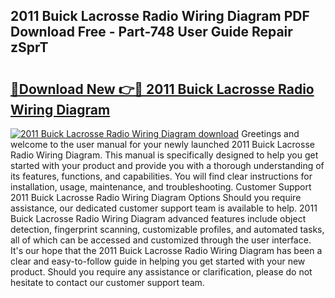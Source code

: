 ## 2011 Buick Lacrosse Radio Wiring Diagram PDF Download Free - Part-748 User Guide Repair zSprT

# <h2><a href="http://dftkm2.blite.top/?on=2011+Buick+Lacrosse+Radio+Wiring+Diagram">🔗Download New 👉🔴 2011 Buick Lacrosse Radio Wiring Diagram</a></h2>

[![2011 Buick Lacrosse Radio Wiring Diagram download](https://i.imgur.com/lujVjoI.png)](http://dftkm2.blite.top/?on=2011+Buick+Lacrosse+Radio+Wiring+Diagram)
Greetings and welcome to the user manual for your newly launched 2011 Buick Lacrosse Radio Wiring Diagram. This manual is specifically designed to help you get started with your product and provide you with a thorough understanding of its features, functions, and capabilities. You will find clear instructions for installation, usage, maintenance, and troubleshooting. Customer Support 2011 Buick Lacrosse Radio Wiring Diagram Options Should you require assistance, our dedicated customer support team is available to help. 2011 Buick Lacrosse Radio Wiring Diagram advanced features include object detection, fingerprint scanning, customizable profiles, and automated tasks, all of which can be accessed and customized through the user interface. It's our hope that the 2011 Buick Lacrosse Radio Wiring Diagram has been a clear and easy-to-follow guide in helping you get started with your new product. Should you require any assistance or clarification, please do not hesitate to contact our customer support team.
